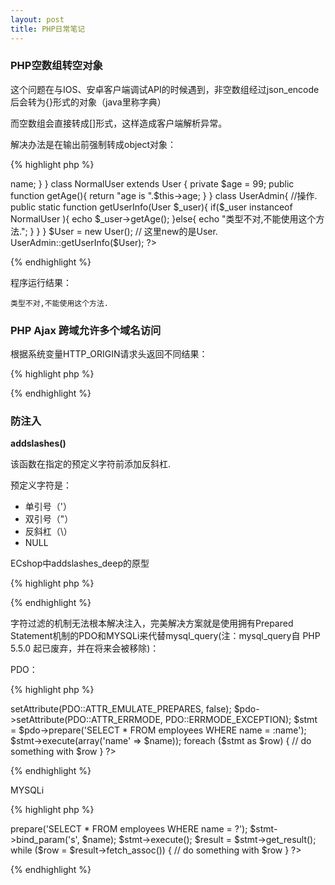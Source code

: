 ```yaml
---
layout: post
title: PHP日常笔记
---
```


### PHP空数组转空对象

这个问题在与IOS、安卓客户端调试API的时候遇到，非空数组经过json_encode后会转为{}形式的对象（java里称字典）

而空数组会直接转成[]形式，这样造成客户端解析异常。

解决办法是在输出前强制转成object对象：

{% highlight php %}
<?php
$a =array();
var_dump($a);
echo json_encode($a);
echo "\n";
$b = (object)$a;
var_dump($b);
echo json_encode($b);
{% endhighlight %}

输出：

	array(0) {
	}
	[]
	object(stdClass)#1 (0) {
	}
	{}


#### round() 函数对浮点数进行四舍五入
语法

float round( float val ,[int precision] )

返回将 val 根据指定精度 precision（十进制小数点后数字的数目）进行四舍五入的结果。

precision 也可以是负数或零（默认值）。

### float精度丢失问题需要用BC函数库

要使用 BC 这个函数库，要在编译 PHP 程序时加入 --enable-bcmath 的选项。

    bcadd:	 将二个高精确度数字相加。
    bccomp:	 比较二个高精确度数字。
    bcdiv:	 将二个高精确度数字相除。
    bcmod:	 取得高精确度数字的余数。
    bcmul:	 将二个高精确度数字相乘。
    bcpow:	 求一高精确度数字次方值。
    bcscale: 配置程序中所有 BC 函数库的默认小数点位数。
    bcsqrt:	 求一高精确度数字的平方根。
    bcsub:	 将二个高精确度数字相减。


static的属性，在内存中只有一份，为所有的实例共用。

使用self:: 关键字访问当前类的静态成员

使用parent::调用父类方法

abstract 抽象类 抽象方法

### PHP 方法修饰符 ###

Public（公开）: 可以自由的在类的内部外部读取、修改。

Private（私有）: 只能在这个当前类的内部读取、修改。

Protected（受保护）：能够在这个类和类的子类中读取和修改。

Final (最终的) 不能被继承，也没有子类。


### PHP序列化函数： ###

serialize()和unserialize()：一个是进行序列化存储，另一个则是进行序列化恢复


### PHP instatnceof运算符保障代码安全 ###

使用instanceof运算符，可以判断当前实例是否可以有这样的一个形态。当前实例使用 instanceof与当前类，父类（向上无限追溯），已经实现的接口比较时，返回真。

代码格式：实例名 instanceof 类名


{% highlight php %}
<?php
class User{
	private $name;
	public function  getName(){
		return "UserName is ".$this->name;
	}
}

class NormalUser extends User {
	private $age = 99;
	public function getAge(){
		return "age is ".$this->age;
	}
}

class UserAdmin{ //操作.
	public static function  getUserInfo(User $_user){
		if($_user instanceof NormalUser ){
			echo $_user->getAge();
		}else{
			echo "类型不对,不能使用这个方法.";
		}
	}
}
$User = new User(); // 这里new的是User.
UserAdmin::getUserInfo($User);
?>
{% endhighlight %}

程序运行结果：

    类型不对,不能使用这个方法.

### PHP Ajax 跨域允许多个域名访问 ###

根据系统变量HTTP_ORIGIN请求头返回不同结果：

{% highlight php %}
<?php
$origin = isset($_SERVER['HTTP_ORIGIN'])? $_SERVER['HTTP_ORIGIN'] : '';  
  
$allow_origin = array(  
    'http://client1.malu.me',  
    'http://client2.malu.me' 
);
  
if(in_array($origin, $allow_origin)){  
    header('Access-Control-Allow-Origin:'.$origin);       
}
?>
{% endhighlight %}


### 防注入

**addslashes()**

该函数在指定的预定义字符前添加反斜杠.

预定义字符是：
- 单引号（'）
- 双引号（"）
- 反斜杠（\）
- NULL

ECshop中addslashes_deep的原型

{% highlight php %}
<?php
function addslashes_deep($value) {
    if (empty($value)) {
        return $value;  //如为空，直接返回;
    } else {
        return is_array($value) ? array_map('addslashes_deep', $value): addslashes($value);
    }  //递归处理数组，直至遍历所有数组元素;
}
{% endhighlight %}

**mysql_real_escape_string()**

该函数转义 SQL 语句中使用的字符串中的特殊字符。

特殊字符包括：
- \x00
- \n
- \r
- \
- '
- "
- \x1a

如果成功，则该函数返回被转义的字符串。如果失败，则返回 false。

{% highlight php %}
<?php
function check_input($value)
{
// 去除斜杠
    if (get_magic_quotes_gpc()) {
        $value = stripslashes($value);
    }
// 如果不是数字则加引号
    if (!is_numeric($value)) {
        $value = "'" . mysql_real_escape_string($value) . "'";
    }
    return $value;
}

$con = mysql_connect("localhost", "hello", "321");
if (!$con) {
    die('Could not connect: ' . mysql_error());
}

// 进行安全的 SQL
$user = check_input($_POST['user']);
$pwd = check_input($_POST['pwd']);
$sql = "SELECT * FROM users WHERE
user=$user AND password=$pwd";

mysql_query($sql);

mysql_close($con);
?>
{% endhighlight %}

字符过滤的机制无法根本解决注入，完美解决方案就是使用拥有Prepared Statement机制的PDO和MYSQLi来代替mysql_query(注：mysql_query自 PHP 5.5.0 起已废弃，并在将来会被移除)：

PDO：


{% highlight php %}
<?php
$pdo = new PDO('mysql:dbname=dbtest;host=127.0.0.1;charset=utf8', 'user', 'pass');

$pdo->setAttribute(PDO::ATTR_EMULATE_PREPARES, false);
$pdo->setAttribute(PDO::ATTR_ERRMODE, PDO::ERRMODE_EXCEPTION);
$stmt = $pdo->prepare('SELECT * FROM employees WHERE name = :name');
$stmt->execute(array('name' => $name));

foreach ($stmt as $row) {
    // do something with $row
}
?>
{% endhighlight %}

MYSQLi

{% highlight php %}
<?php
$stmt = $dbConnection->prepare('SELECT * FROM employees WHERE name = ?');
$stmt->bind_param('s', $name);

$stmt->execute();

$result = $stmt->get_result();
while ($row = $result->fetch_assoc()) {
    // do something with $row
}
?>
{% endhighlight %}